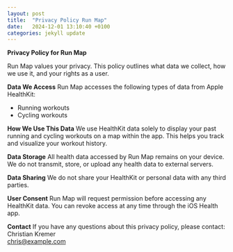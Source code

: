 ```yaml
---
layout: post
title:  "Privacy Policy Run Map"
date:   2024-12-01 13:10:40 +0100
categories: jekyll update
---
```


**Privacy Policy for Run Map**

Run Map values your privacy. This policy outlines what data we collect, how we use it, and your rights as a user.

**Data We Access**
Run Map accesses the following types of data from Apple HealthKit:
- Running workouts
- Cycling workouts

**How We Use This Data**
We use HealthKit data solely to display your past running and cycling workouts on a map within the app. This helps you track and visualize your workout history.

**Data Storage**
All health data accessed by Run Map remains on your device. We do not transmit, store, or upload any health data to external servers.

**Data Sharing**
We do not share your HealthKit or personal data with any third parties.

**User Consent**
Run Map will request permission before accessing any HealthKit data. You can revoke access at any time through the iOS Health app.

**Contact**
If you have any questions about this privacy policy, please contact:
Christian Kremer  
chris@example.com